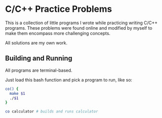 
# C/C++ Practice Problems

This is a collection of little programs I wrote while practicing writing
C/C++ programs. These problems were found online and modified by myself
to make them encompass more challenging concepts.

All solutions are my own work.

## Building and Running

All programs are terminal-based.

Just load this bash function and pick a program to run, like so:

```sh
co() {
  make $1
  ./$1
}
```

```sh
co calculator # builds and runs calculator
```

